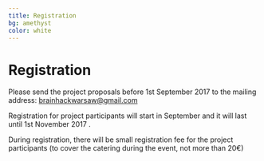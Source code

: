 ```yaml
---
title: Registration
bg: amethyst
color: white
---
```


#  Registration

Please send the project proposals before 1st September  2017 to the mailing address: [brainhackwarsaw@gmail.com](mailto:brainhackwarsaw@gmail.com)
 
Registration for project participants will start in September and it will last until 1st November 2017 .

During registration, there will be small  registration fee for the project participants (to cover the catering during the event, not more than 20€)


